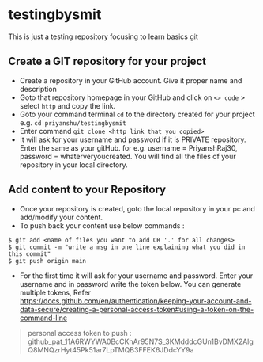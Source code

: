 # testingbysmit
This is just a testing repository focusing to learn basics git

## Create a GIT repository for your project
* Create a repository in your GitHub account. Give it proper name and description
* Goto that repository homepage in your GitHub and click on `<> code` > select `http` and copy the link.
* Goto your command terminal `cd` to the directory created for your project e.g. `cd priyanshu/testingbysmit`
* Enter command `git clone <http link that you copied>`
* It will ask for your username and password if it is PRIVATE repository. Enter the same as your gitHub. for e.g. username = PriyanshRaj30, password = whaterveryoucreated. You will find all the files of your repository in your local directory.
 
## Add content to your Repository
* Once your repository is created, goto the local repository in your pc and add/modify your content.
* To push back your content use below commands : 
```console
$ git add <name of files you want to add OR '.' for all changes>
$ git commit -m "write a msg in one line explaining what you did in this commit"
$ git push origin main
```
* For the first time it will ask for your username and password. Enter your username and in password write the token below. 
You can generate multiple tokens, Refer https://docs.github.com/en/authentication/keeping-your-account-and-data-secure/creating-a-personal-access-token#using-a-token-on-the-command-line



> personal access token to push : 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

